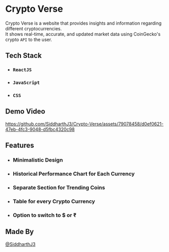 # Crypto Verse

Crypto Verse is a website that provides insights and information regarding different cryptocurrencies. <br>
It shows real-time, accurate, and updated market data using CoinGecko's crypto `API` to the user. 

## Tech Stack 

- ### `ReactJS`
- ### `JavaScript`
- ### `CSS`

## Demo Video

https://github.com/SiddharthJ3/Crypto-Verse/assets/79078458/d0ef0621-47eb-4fc3-9048-d5fbc4320c98

## Features

- ### Minimalistic Design
- ### Historical Performance Chart for Each Currency 
- ### Separate Section for Trending Coins
- ### Table for every Crypto Currency
- ### Option to switch to $ or ₹

## Made By

[@SiddharthJ3](https://github.com/SiddharthJ3)
